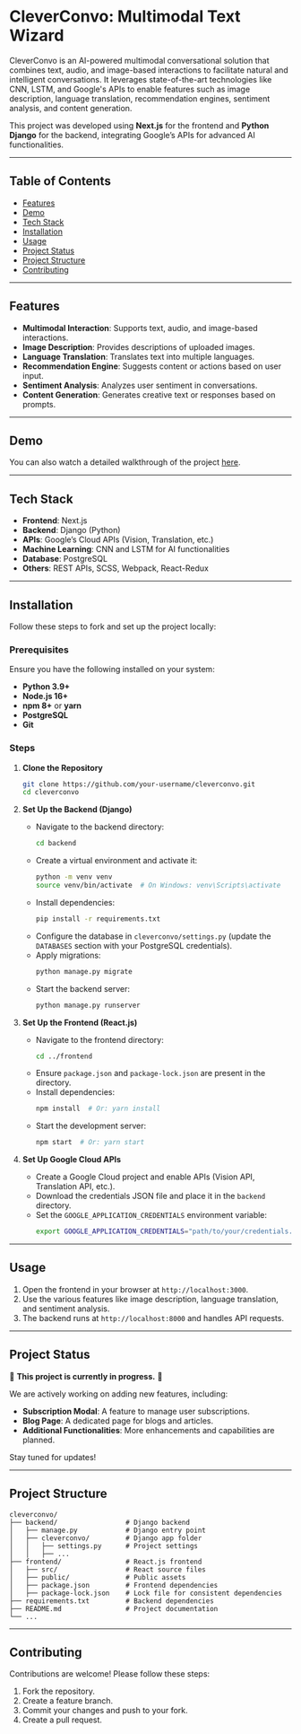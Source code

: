 # CleverConvo: Multimodal Text Wizard

CleverConvo is an AI-powered multimodal conversational solution that combines text, audio, and image-based interactions to facilitate natural and intelligent conversations. It leverages state-of-the-art technologies like CNN, LSTM, and Google's APIs to enable features such as image description, language translation, recommendation engines, sentiment analysis, and content generation.

This project was developed using **Next.js** for the frontend and **Python Django** for the backend, integrating Google’s APIs for advanced AI functionalities.

---

## Table of Contents
- [Features](#features)
- [Demo](#demo)
- [Tech Stack](#tech-stack)
- [Installation](#installation)
- [Usage](#usage)
- [Project Status](#project-status)
- [Project Structure](#project-structure)
- [Contributing](#contributing)


---

## Features
- **Multimodal Interaction**: Supports text, audio, and image-based interactions.
- **Image Description**: Provides descriptions of uploaded images.
- **Language Translation**: Translates text into multiple languages.
- **Recommendation Engine**: Suggests content or actions based on user input.
- **Sentiment Analysis**: Analyzes user sentiment in conversations.
- **Content Generation**: Generates creative text or responses based on prompts.

---

## Demo

You can also watch a detailed walkthrough of the project [here](https://github.com/user-attachments/assets/bac3b0af-54f2-46b6-97d1-e074fee8afd6).

---

## Tech Stack
- **Frontend**: Next.js
- **Backend**: Django (Python)
- **APIs**: Google’s Cloud APIs (Vision, Translation, etc.)
- **Machine Learning**: CNN and LSTM for AI functionalities
- **Database**: PostgreSQL
- **Others**: REST APIs, SCSS, Webpack, React-Redux

---

## Installation

Follow these steps to fork and set up the project locally:

### Prerequisites
Ensure you have the following installed on your system:
- **Python 3.9+**
- **Node.js 16+**
- **npm 8+** or **yarn**
- **PostgreSQL**
- **Git**

### Steps

1. **Clone the Repository**
   ```bash
   git clone https://github.com/your-username/cleverconvo.git
   cd cleverconvo
   ```

2. **Set Up the Backend (Django)**
   - Navigate to the backend directory:
     ```bash
     cd backend
     ```
   - Create a virtual environment and activate it:
     ```bash
     python -m venv venv
     source venv/bin/activate  # On Windows: venv\Scripts\activate
     ```
   - Install dependencies:
     ```bash
     pip install -r requirements.txt
     ```
   - Configure the database in `cleverconvo/settings.py` (update the `DATABASES` section with your PostgreSQL credentials).
   - Apply migrations:
     ```bash
     python manage.py migrate
     ```
   - Start the backend server:
     ```bash
     python manage.py runserver
     ```

3. **Set Up the Frontend (React.js)**
   - Navigate to the frontend directory:
     ```bash
     cd ../frontend
     ```
   - Ensure `package.json` and `package-lock.json` are present in the directory.
   - Install dependencies:
     ```bash
     npm install  # Or: yarn install
     ```
   - Start the development server:
     ```bash
     npm start  # Or: yarn start
     ```

4. **Set Up Google Cloud APIs**
   - Create a Google Cloud project and enable APIs (Vision API, Translation API, etc.).
   - Download the credentials JSON file and place it in the `backend` directory.
   - Set the `GOOGLE_APPLICATION_CREDENTIALS` environment variable:
     ```bash
     export GOOGLE_APPLICATION_CREDENTIALS="path/to/your/credentials.json"
     ```

---

## Usage

1. Open the frontend in your browser at `http://localhost:3000`.
2. Use the various features like image description, language translation, and sentiment analysis.
3. The backend runs at `http://localhost:8000` and handles API requests.

---

## Project Status

🚧 **This project is currently in progress.** 🚧

We are actively working on adding new features, including:
- **Subscription Modal**: A feature to manage user subscriptions.
- **Blog Page**: A dedicated page for blogs and articles.
- **Additional Functionalities**: More enhancements and capabilities are planned.

Stay tuned for updates!

---

## Project Structure
```
cleverconvo/
├── backend/                 # Django backend
│   ├── manage.py            # Django entry point
│   ├── cleverconvo/         # Django app folder
│   │   ├── settings.py      # Project settings
│   │   ├── ...
├── frontend/                # React.js frontend
│   ├── src/                 # React source files
│   ├── public/              # Public assets
│   ├── package.json         # Frontend dependencies
│   ├── package-lock.json    # Lock file for consistent dependencies
├── requirements.txt         # Backend dependencies
├── README.md                # Project documentation
└── ...
```

---

## Contributing

Contributions are welcome! Please follow these steps:
1. Fork the repository.
2. Create a feature branch.
3. Commit your changes and push to your fork.
4. Create a pull request.


